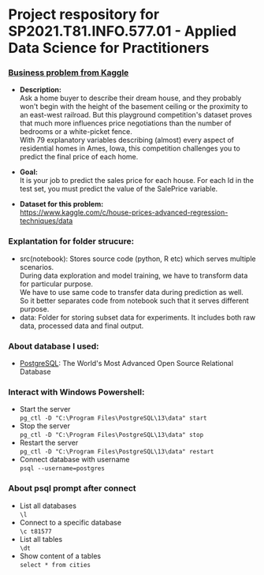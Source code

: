 # Project respository for SP2021.T81.INFO.577.01 - Applied Data Science for Practitioners

### [Business problem from Kaggle](https://www.kaggle.com/c/house-prices-advanced-regression-techniques/overview)
- **Description:**<br/>
Ask a home buyer to describe their dream house, and they probably won't begin with the height of the basement ceiling 
or the proximity to an east-west railroad. But this playground competition's dataset proves that 
much more influences price negotiations than the number of bedrooms or a white-picket fence.<br/>
With 79 explanatory variables describing (almost) every aspect of residential homes in Ames, Iowa, 
this competition challenges you to predict the final price of each home.

- **Goal:**<br/> 
It is your job to predict the sales price for each house. For each Id in the test set, you must predict the value of the SalePrice variable.
 
- **Dataset for this problem:**<br/>
https://www.kaggle.com/c/house-prices-advanced-regression-techniques/data<br/>

### Explantation for folder strucure:
- src(notebook): Stores source code (python, R etc) which serves multiple scenarios.<br/> 
    During data exploration and model training, we have to transform data for particular purpose.<br/> 
    We have to use same code to transfer data during prediction as well.<br/> 
    So it better separates code from notebook such that it serves different purpose.
- data: Folder for storing subset data for experiments. It includes both raw data, processed data and final output.

### About database I used:
- [PostgreSQL](https://www.postgresql.org/): The World's Most Advanced Open Source Relational Database

### Interact with Windows Powershell:
- Start the server
<br/>`pg_ctl -D "C:\Program Files\PostgreSQL\13\data" start`
- Stop the server
<br/>`pg_ctl -D "C:\Program Files\PostgreSQL\13\data" stop`
- Restart the server
<br/>`pg_ctl -D "C:\Program Files\PostgreSQL\13\data" restart`    
- Connect database with username
<br/>`psql --username=postgres`

### About psql prompt after connect
- List all databases
<br/>`\l`
- Connect to a specific database
<br/>`\c t81577`
- List all tables
<br/>`\dt`
- Show content of a tables
<br/>`select * from cities`
    

